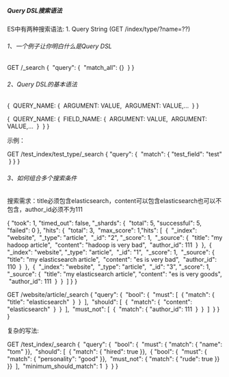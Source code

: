 #####  Query DSL搜索语法

ES中有两种搜索语法: 1. Query String  (GET /index/type/?name=??)

###### 1、一个例子让你明白什么是Query DSL

GET /_search
{
​    "query": {
​        "match_all": {}
​    }
}

###### 2、Query DSL的基本语法

{
​    QUERY_NAME: {
​        ARGUMENT: VALUE,
​        ARGUMENT: VALUE,...
​    }
}

{
​    QUERY_NAME: {
​        FIELD_NAME: {
​            ARGUMENT: VALUE,
​            ARGUMENT: VALUE,...
​        }
​    }
}

示例：

GET /test_index/test_type/_search 
{
  "query": {
​    "match": {
​      "test_field": "test"
​    }
  }
}

###### 3、如何组合多个搜索条件

搜索需求：title必须包含elasticsearch，content可以包含elasticsearch也可以不包含，author_id必须不为111

{
  "took": 1,
  "timed_out": false,
  "_shards": {
​    "total": 5,
​    "successful": 5,
​    "failed": 0
  },
  "hits": {
​    "total": 3,
​    "max_score": 1,
​    "hits": [
​      {
​        "_index": "website",
​        "_type": "article",
​        "_id": "2",
​        "_score": 1,
​        "_source": {
​          "title": "my hadoop article",
​          "content": "hadoop is very bad",
​          "author_id": 111
​        }
​      },
​      {
​        "_index": "website",
​        "_type": "article",
​        "_id": "1",
​        "_score": 1,
​        "_source": {
​          "title": "my elasticsearch article",
​          "content": "es is very bad",
​          "author_id": 110
​        }
​      },
​      {
​        "_index": "website",
​        "_type": "article",
​        "_id": "3",
​        "_score": 1,
​        "_source": {
​          "title": "my elasticsearch article",
​          "content": "es is very goods",
​          "author_id": 111
​        }
​      }
​    ]
  }
}

GET /website/article/_search
{
  "query": {
​    "bool": {
​      "must": [
​        {
​          "match": {
​            "title": "elasticsearch"
​          }
​        }
​      ],
​      "should": [
​        {
​          "match": {
​            "content": "elasticsearch"
​          }
​        }
​      ],
​      "must_not": [
​        {
​          "match": {
​            "author_id": 111
​          }
​        }
​      ]
​    }
  }
}

复杂的写法:

GET /test_index/_search
{
​    "query": {
​            "bool": {
​                "must": { "match":   { "name": "tom" }},
​                "should": [
​                    { "match":       { "hired": true }},
​                    { "bool": {
​                        "must":      { "match": { "personality": "good" }},
​                        "must_not":  { "match": { "rude": true }}
​                    }}
​                ],
​                "minimum_should_match": 1
​            }
​    }
}